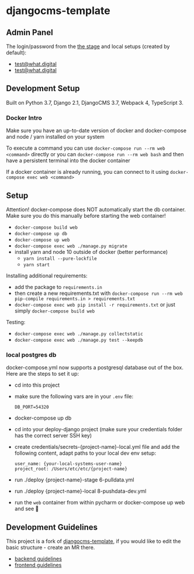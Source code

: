 # djangocms-template


## Admin Panel

The login/password from the [the stage]() and local setups (created by default):
- test@what.digital
- test@what.digital


## Development Setup

Built on Python 3.7, Django 2.1, DjangoCMS 3.7, Webpack 4, TypeScript 3.

### Docker Intro

Make sure you have an up-to-date version of docker and docker-compose and node / yarn installed on your system

To execute a command you can use `docker-compose run --rm web <command>` directly or you can `docker-compose run --rm web bash` and then have a persistent terminal into the docker container

If a docker container is already running, you can connect to it using `docker-compose exec web <command>`

## Setup

Attention! docker-compose does NOT automatically start the db container. Make sure you do this manually before starting the web container!

- `docker-compose build web`
- `docker-compose up db`
- `docker-compose up web`
- `docker-compose exec web ./manage.py migrate`
- install yarn and node 10 outside of docker (better performance)
    - `yarn install --pure-lockfile`
    - `yarn start`

Installing additional requirements:
- add the package to `requirements.in`
- then create a new requirements.txt with `docker-compose run --rm web pip-compile requirements.in > requirements.txt`
- `docker-compose exec web pip install -r requirements.txt` or just simply `docker-compose build web`

Testing:
- `docker-compose exec web ./manage.py collectstatic`
- `docker-compose exec web ./manage.py test --keepdb`


### local postgres db

docker-compose.yml now supports a postgresql database out of the box. Here are the steps to set it up:
- cd into this project
- make sure the following vars are in your `.env` file:
    ```.env
    DB_PORT=54320
    ```
- docker-compose up db
- cd into your deploy-django project (make sure your credentials folder has the correct server SSH key)
- create credentials/secrets-{project-name}-local.yml file and add the following content, adapt paths to your local dev env setup:
    ```
    user_name: {your-local-systems-user-name}
    project_root: /Users/etc/etc/{project-name}
    ```
    
- run ./deploy {project-name}-stage 6-pulldata.yml
- run ./deploy {project-name}-local 8-pushdata-dev.yml
- run the `web` container from within pycharm or docker-compose up web and see 🌟 


## Development Guidelines

This project is a fork of [djangocms-template](https://gitlab.com/what-digital/djangocms-template/), if you would like to edit the basic structure - create an MR there.

- [backend guidelines](/docs/readme/backend.md)
- [frontend guidelines](/docs/readme/frontend.md)

